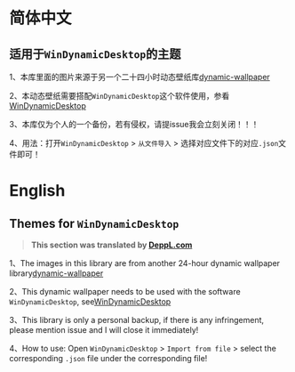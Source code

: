 # **简体中文**

## 适用于`WinDynamicDesktop`的主题

1、本库里面的图片来源于另一个二十四小时动态壁纸库[dynamic-wallpaper](https://github.com/adi1090x/dynamic-wallpaper)

2、本动态壁纸需要搭配`WinDynamicDesktop`这个软件使用，参看[WinDynamicDesktop](https://github.com/t1m0thyj/WinDynamicDesktop)

3、本库仅为个人的一个备份，若有侵权，请提issue我会立刻关闭！！！

4、用法：打开`WinDynamicDesktop`  > `从文件导入`  > 选择对应文件下的对应`.json`文件即可！

# **English**

## Themes for `WinDynamicDesktop`

> **This section was translated by [DeppL.com](https://www.deepl.com/translator)**

1、The images in this library are from another 24-hour dynamic wallpaper library[dynamic-wallpaper](https://github.com/adi1090x/dynamic-wallpaper)

2、This dynamic wallpaper needs to be used with the software `WinDynamicDesktop`, see[WinDynamicDesktop](https://github.com/t1m0thyj/WinDynamicDesktop)

3、This library is only a personal backup, if there is any infringement, please mention issue and I will close it immediately!

4、How to use: Open `WinDynamicDesktop` > `Import from file` > select the corresponding `.json` file under the corresponding file!